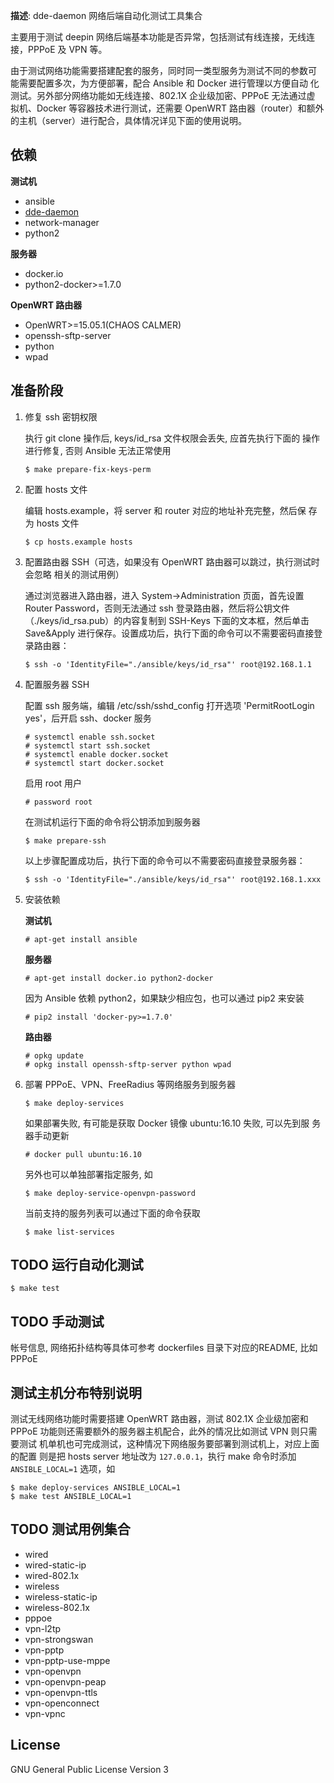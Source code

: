 **描述**: dde-daemon 网络后端自动化测试工具集合

主要用于测试 deepin 网络后端基本功能是否异常，包括测试有线连接，无线连
接，PPPoE 及 VPN 等。

由于测试网络功能需要搭建配套的服务，同时同一类型服务为测试不同的参数可
能需要配置多次，为方便部署，配合 Ansible 和 Docker 进行管理以方便自动
化测试。另外部分网络功能如无线连接、802.1X 企业级加密、PPPoE 无法通过虚
拟机、Docker 等容器技术进行测试，还需要 OpenWRT 路由器（router）和额外
的主机（server）进行配合，具体情况详见下面的使用说明。

## 依赖

**测试机**
- ansible
- [dde-daemon](https://github.com/linuxdeepin/dde-daemon)
- network-manager
- python2

**服务器**
- docker.io
- python2-docker>=1.7.0

**OpenWRT 路由器**
- OpenWRT>=15.05.1(CHAOS CALMER)
- openssh-sftp-server
- python
- wpad

## 准备阶段

1. 修复 ssh 密钥权限

   执行 git clone 操作后, keys/id_rsa 文件权限会丢失, 应首先执行下面的
   操作进行修复, 否则 Ansible 无法正常使用
   ```
   $ make prepare-fix-keys-perm
   ```

1. 配置 hosts 文件

   编辑 hosts.example，将 server 和 router 对应的地址补充完整，然后保
   存为 hosts 文件

   ```
   $ cp hosts.example hosts
   ```

1. 配置路由器 SSH（可选，如果没有 OpenWRT 路由器可以跳过，执行测试时会忽略
   相关的测试用例）

   通过浏览器进入路由器，进入 System->Administration 页面，首先设置
   Router Password，否则无法通过 ssh 登录路由器，然后将公钥文件
   （./keys/id_rsa.pub）的内容复制到 SSH-Keys 下面的文本框，然后单击
   Save&Apply 进行保存。设置成功后，执行下面的命令可以不需要密码直接登
   录路由器：

   ```
   $ ssh -o 'IdentityFile="./ansible/keys/id_rsa"' root@192.168.1.1
   ```

1. 配置服务器 SSH

   配置 ssh 服务端，编辑 /etc/ssh/sshd_config 打开选项
   'PermitRootLogin yes'，后开启 ssh、docker 服务

   ```
   # systemctl enable ssh.socket
   # systemctl start ssh.socket
   # systemctl enable docker.socket
   # systemctl start docker.socket
   ```

   启用 root 用户

   ```
   # password root
   ```

   在测试机运行下面的命令将公钥添加到服务器

   ```
   $ make prepare-ssh
   ```

   以上步骤配置成功后，执行下面的命令可以不需要密码直接登录服务器：

   ```
   $ ssh -o 'IdentityFile="./ansible/keys/id_rsa"' root@192.168.1.xxx
   ```

1. 安装依赖

   **测试机**

   ```
   # apt-get install ansible
   ```

   **服务器**

   ```
   # apt-get install docker.io python2-docker
   ```

   因为 Ansible 依赖 python2，如果缺少相应包，也可以通过 pip2 来安装

   ```
   # pip2 install 'docker-py>=1.7.0'
   ```

   **路由器**

   ```
   # opkg update
   # opkg install openssh-sftp-server python wpad
   ```

1. 部署 PPPoE、VPN、FreeRadius 等网络服务到服务器

   ```
   $ make deploy-services
   ```

   如果部署失败, 有可能是获取 Docker 镜像 ubuntu:16.10 失败, 可以先到服
   务器手动更新
   ```
   # docker pull ubuntu:16.10
   ```

   另外也可以单独部署指定服务, 如
   ```
   $ make deploy-service-openvpn-password
   ```

   当前支持的服务列表可以通过下面的命令获取
   ```
   $ make list-services
   ```

## TODO 运行自动化测试

```
$ make test
```

## TODO 手动测试

帐号信息, 网络拓扑结构等具体可参考 dockerfiles 目录下对应的README, 比如 PPPoE

## 测试主机分布特别说明

测试无线网络功能时需要搭建 OpenWRT 路由器，测试 802.1X 企业级加密和 PPPoE
功能则还需要额外的服务器主机配合，此外的情况比如测试 VPN 则只需要测试
机单机也可完成测试，这种情况下网络服务要部署到测试机上，对应上面的配置
则是把 hosts server 地址改为 `127.0.0.1`，执行 make 命令时添加
`ANSIBLE_LOCAL=1` 选项，如

```
$ make deploy-services ANSIBLE_LOCAL=1
$ make test ANSIBLE_LOCAL=1
```

## TODO 测试用例集合


- wired
- wired-static-ip
- wired-802.1x
- wireless
- wireless-static-ip
- wireless-802.1x
- pppoe
- vpn-l2tp
- vpn-strongswan
- vpn-pptp
- vpn-pptp-use-mppe
- vpn-openvpn
- vpn-openvpn-peap
- vpn-openvpn-ttls
- vpn-openconnect
- vpn-vpnc

## License

GNU General Public License Version 3
